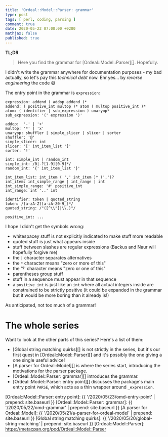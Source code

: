 ```yaml
---
title: 'Ordeal::Model::Parser: grammar'
type: post
tags: [ perl, coding, parsing ]
comment: true
date: 2020-05-22 07:00:00 +0200
mathjax: false
published: true
---
```


**TL;DR**

> Here you find the grammar for [Ordeal::Model::Parser][]. Hopefully.

I didn't write the grammar anywhere for documentation purposes - my bad
actually, so let's pay this *technical debt* now. Ehr yes... by *reverse
engineering* the code 😅

The entry point in the grammar is `expression`:

```text
expression: addend ( addop addend )*
addend: ( positive_int multop )* atom ( multop positive_int )*
atom: ( identifier | sub_expression ) unaryop* 
sub_expression: '(' expression ')'

addop:  '-' | '+'
multop: '*' | 'x'
unaryop: shuffler | simple_slicer | slicer | sorter
shuffler: '@'
simple_slicer: int
slicer: '[' int_item_list ']'
sorter: '!'

int: simple_int | random_int
simple_int: /0|-?[1-9][0-9]*/
random_int: '{' int_item_list '}'

int_item_list: int_item ( ',' int_item )* (',')?
int_item: int_simple_range | int_range | int
int_simple_range: '#' positive_int
int_range: int '..' int

identifier: token | quoted_string
token: /[a-zA-Z][a-zA-Z0-9_]*/
quoted_string: /"([^\\"]|\\.)"/

positive_int: ...
```

I hope I didn't get the symbols wrong:

- whitespacey stuff is not explicitly indicated to make stuff more
  readable
- quoted stuff is just what appears inside
- stuff between slashes are regular expressions (Backus and Naur will
  hopefully forgive me)
- the `|` character separates alternatives
- the `*` character means "zero or more of this"
- the '?' character means "zero or one of this"
- parentheses group stuff
- stuff in a sequence must appear in that sequence
- a `positive_int` is just like an `int` where all actual integers
  inside are constrained to be strictly positive (it could be expanded
  in the grammar but it would be more boring than it already is!)

As anticipated, not too much of a grammar!

# The whole series

Want to look at the other parts of this series? Here's a list of them:

- [Global string matching quirks][] is not strictly in the series, but
  it's our first quest in [Ordeal::Model::Parser][] and it's possibly
  the one giving a one single useful advice!
- [A parser for Ordeal::Model][] is where the series start, introducing
  the motivations for the parser package.
- [Ordeal::Model::Parser: grammar][] introduces the grammar.
- [Ordeal::Model::Parser: entry point][] discusses the package's main
  entry point `PARSE`, which acts as a thin wrapper around
  `_expression`.

[Ordeal::Model::Parser: entry point]: {{ '/2020/05/23/omd-entry-point' | prepend: site.baseurl }}
[Ordeal::Model::Parser: grammar]: {{ '/2020/05/22/omd-grammar' | prepend: site.baseurl }}
[A parser for Ordeal::Model]: {{ '/2020/05/21/a-parser-for-ordeal-model' | prepend: site.baseurl }}
[Global string matching quirks]: {{ '/2020/05/20/global-string-matching' | prepend: site.baseurl }}
[Ordeal::Model::Parser]: https://metacpan.org/pod/Ordeal::Model::Parser
